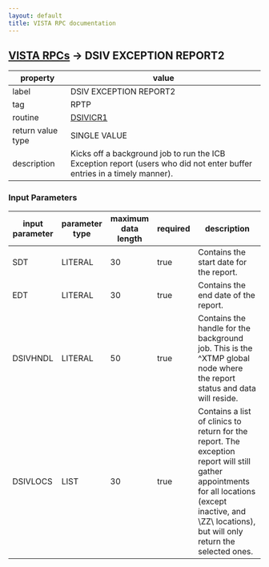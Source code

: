 ```yaml
---
layout: default
title: VISTA RPC documentation
---
```




## [VISTA RPCs](TableOfContent.md) &#8594; DSIV EXCEPTION REPORT2 

 property | value 
--- | --- 
 label | DSIV EXCEPTION REPORT2
 tag | RPTP
 routine | [DSIVICR1](http://code.osehra.org/dox/Routine_DSIVICR1_source.html)
 return value type | SINGLE VALUE
 description | Kicks off a background job to run the ICB Exception report (users who did not enter buffer entries in a timely manner).

### Input Parameters

| input parameter | parameter type | maximum data length | required | description | 
| --- | --- | --- | --- | --- | 
| SDT | LITERAL | 30 | true | Contains the start date for the report. | 
| EDT | LITERAL | 30 | true | Contains the end date of the report. | 
| DSIVHNDL | LITERAL | 50 | true | Contains the handle for the background job.  This is the ^XTMP global node where the report status and data will reside. | 
| DSIVLOCS | LIST | 30 | true | Contains a list of clinics to return for the report.  The exception report will still gather appointments for all locations (except inactive, and \ZZ\ locations), but will only return the selected ones. | 